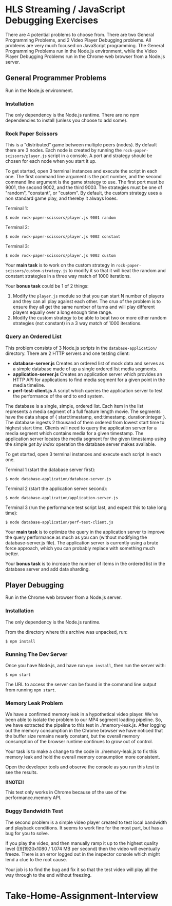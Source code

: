 # HLS Streaming / JavaScript Debugging Exercises
There are 4 potential problems to choose from. There are two General Programming Problems, and 2 Video Player Debugging problems. All problems are very much focused on JavaScript programming. The General Programming Problems run in the Node.js environment, while the Video Player Debugging Problems run in the Chrome web browser from a Node.js server.

## General Programmer Problems
Run in the Node.js environment.

### Installation
The only dependency is the Node.js runtime. There are no npm dependencies to install (unless you choose to add some).

### Rock Paper Scissors
This is a "distributed" game between multiple peers (nodes). By default there are 3 nodes. Each node is created by running the `rock-paper-scissors/player.js` script in a console. A port and strategy should be chosen for each node when you start it up.

To get started, open 3 terminal instances and execute the script in each one. The first command line argument is the port number, and the second command line argument is the game strategy to use. The first port must be 9001, the second 9002, and the third 9003. The strategies must be one of "random", "constant", or "custom". By default, the custom strategy uses a non standard game play, and thereby it always loses.

Terminal 1:
```
$ node rock-paper-scissors/player.js 9001 random
```

Terminal 2:
```
$ node rock-paper-scissors/player.js 9002 constant
```

Terminal 3:
```
$ node rock-paper-scissors/player.js 9003 custom
```

Your __main task__ is to work on the custom strategy in `rock-paper-scissors/custom-strategy.js` to modify it so that it will beat the random and constant strategies in a three way match of 1000 iterations.

Your __bonus task__ could be 1 of 2 things:

1. Modify the `player.js` module so that you can start N number of players and they can all play against each other. The crux of the problem is to ensure they all get the same number of turns and will play different players equally over a long enough time range.
2. Modify the custom strategy to be able to beat two or more other random strategies (not constant) in a 3 way match of 1000 iterations.

### Query an Ordered List
This problem consists of 3 Node.js scripts in the `database-application/` directory. There are 2 HTTP servers and one testing client:

- __database-server.js__ Creates an ordered list of mock data and serves as a simple database made of up a single ordered list media segments.
- __application-server.js__ Creates an application server which provides an HTTP API for applications to find media segment for a given point in the media timeline.
- __perf-test-client.js__ A script which queries the application server to test the performance of the end to end system.

The database is a single, simple, ordered list. Each item in the list represents a media segment of a full feature length movie. The segments have the data shape of { start:timestamp, end:timestamp, duration:integer }. The database ingests 2 thousand of them ordered from lowest start time to highest start time. Clients will need to query the application server for a media segment which contains media for a given timestamp. The application server locates the media segment for the given timestamp using the simple *get by index* operation the database server makes available.

To get started, open 3 terminal instances and execute each script in each one.

Terminal 1 (start the database server first):
```
$ node database-application/database-server.js
```

Terminal 2 (start the application server second):
```
$ node database-application/application-server.js
```

Terminal 3 (run the performance test script last, and expect this to take long time):
```
$ node database-application/perf-test-client.js
```

Your __main task__ is to optimize the query in the application server to improve the query performance as much as you can (without modifying the database-server.js file). The application server is currently using a brute force approach, which you can probably replace with something much better.

Your __bonus task__ is to increase the number of items in the ordered list in the database server and add data sharding.

## Player Debugging
Run in the Chrome web browser from a Node.js server.

### Installation
The only dependency is the Node.js runtime.

From the directory where this archive was unpacked, run:

```
$ npm install
```

### Running The Dev Server
Once you have Node.js, and have run `npm install`, then run the server with:

```
$ npm start
```

The URL to access the server can be found in the command line output from running `npm start`.

### Memory Leak Problem
We have a confirmed memory leak in a hypothetical video player. We've been able to isolate the problem to our MP4 segment loading pipeline. So, we have extracted the pipeline to this test in ./memory-leak.js. After logging out the memory consumption in the Chrome browser we have noticed that the buffer size remains nearly constant, but the overall memory consumption of the browser runtime continues to grow out of control.

Your task is to make a change to the code in ./memory-leak.js to fix this memory leak and hold the overall memory consumption more consistent.

Open the developer tools and observe the console as you run this test to see the results.

__!!NOTE!!__

This test only works in Chrome because of the use of the performance.memory API.

### Buggy Bandwidth Test
The second problem is a simple video player created to test local bandwidth and playback conditions. It seems to work fine for the most part, but has a bug for you to solve.

If you play the video, and then manually ramp it up to the highest quality level ([9]1920x1080 / 1.074 MB per second) then the video will eventually freeze. There is an error logged out in the inspector console which might lend a clue to the root cause.

Your job is to find the bug and fix it so that the test video will play all the way through to the end without freezing.

# Take-Home-Assignment-Interview
